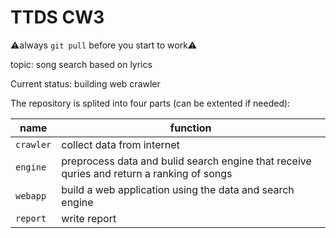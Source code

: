 # TTDS CW3

⚠️always `git pull` before you start to work⚠️

topic: song search based on lyrics

Current status: building web crawler

The repository is splited into four parts (can be extented if needed):

name|function
---|---
`crawler`| collect data from internet
`engine`| preprocess data and bulid search engine that receive quries and return a ranking of songs
`webapp`| build a web application using the data and search engine
`report`| write report

